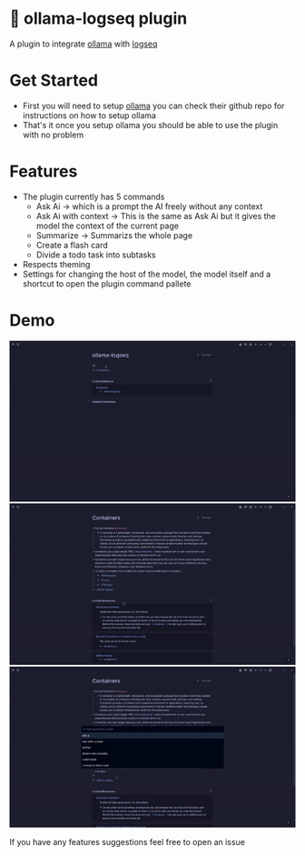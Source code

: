 # 🦙 ollama-logseq plugin

A plugin to integrate [ollama](https://github.com/jmorganca/ollama) with [logseq](https://github.com/logseq/logseq)

# Get Started
- First you will need to setup [ollama](https://github.com/jmorganca/ollama) you can check their github repo for instructions on how to setup ollama
- That's it once you setup ollama you should be able to use the plugin with no problem

# Features
- The plugin currently has 5 commands
  - Ask Ai -> which is a prompt the AI freely without any context
  - Ask Ai with context -> This is the same as Ask Ai but it gives the model the context of the current page
  - Summarize -> Summarizs the whole page
  - Create a flash card
  - Divide a todo task into subtasks
- Respects theming
- Settings for changing the host of the model, the model itself and a shortcut to open the plugin command pallete


# Demo
![demo](./docs/demo.gif)
![summary](./docs/summary.gif)
![context](./docs/context.gif)


If you have any features suggestions feel free to open an issue

